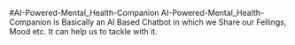 #AI-Powered-Mental_Health-Companion
AI-Powered-Mental_Health-Companion is Basically an AI Based Chatbot in which we Share our Fellings, Mood etc.
It can help us to tackle with it. 
